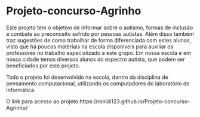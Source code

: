 # Projeto-concurso-Agrinho
<p> Este projeto tem o objetivo de informar sobre o autismo, formas de inclusão e combate ao preconceito sofrido por pessoas autistas. Além disso também traz sugestões de como trabalhar de forma diferenciada com estes alunos, visto que há poucos materiais na escola disponíveis para auxiliar os professores no trabalho especializado a este grupo. Em nossa escola e em nossa cidade temos diversos alunos do espectro autista, que podem ser beneficiados por este projeto. </p>
<p> Todo o projeto foi desenvolvido na escola, dentro da disciplina de pensamento computacional, utilizando os computadores do laboratório de informática. </p>
<p>O link para acesso ao projeto:https://ronidi123.github.io/Projeto-concurso-Agrinho/ </p>

